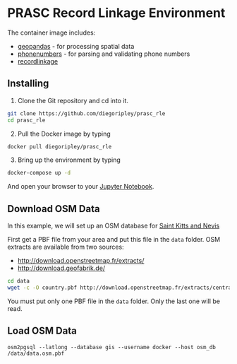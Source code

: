 # PRASC Record Linkage Environment

The container image includes:

- [geopandas](http://geopandas.org/) -  for processing spatial data
- [phonenumbers](https://github.com/daviddrysdale/python-phonenumbers) - for parsing and validating phone numbers
- [recordlinkage](https://github.com/J535D165/recordlinkage)

## Installing 
1. Clone the Git repository and cd into it.
```bash
git clone https://github.com/diegoripley/prasc_rle
cd prasc_rle
```

2. Pull the Docker image by typing
```bash
docker pull diegoripley/prasc_rle
```

3. Bring up the environment by typing
```bash
docker-compose up -d
```

And open your browser to your [Jupyter Notebook](http://localhost:8888).

## Download OSM Data
In this example, we will set up an OSM database for [Saint Kitts and Nevis](https://en.wikipedia.org/wiki/Saint_Kitts_and_Nevis)

First get a PBF file from your area and put this file in the `data` folder.
OSM extracts are available from two sources:
* http://download.openstreetmap.fr/extracts/
* http://download.geofabrik.de/

```bash
cd data
wget -c -O country.pbf http://download.openstreetmap.fr/extracts/central-america/saint_kitts_and_nevis.osm.pbf
```

You must put only one PBF file in the `data` folder. Only the last one will be read.

## Load OSM Data
```
osm2pgsql --latlong --database gis --username docker --host osm_db /data/data.osm.pbf 
```
